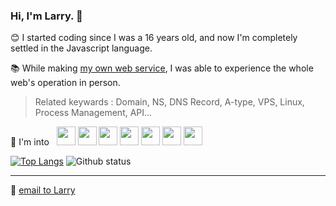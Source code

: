 ### Hi, I'm Larry. 👋

😊 I started coding since I was a 16 years old, and now I'm completely settled in the Javascript language.

📚 While making [my own web service](https://mo-gak-ko.xyz), I was able to experience the whole web's operation in person.
> Related keywards : Domain, NS, DNS Record, A-type, VPS, Linux, Process Management, API...

🧡 I'm into &nbsp;
<img width="30" src="https://user-images.githubusercontent.com/46839654/89102723-d8e66b00-d446-11ea-9d23-66a6f88ac664.png" />
<img width="30" src="https://user-images.githubusercontent.com/46839654/89102726-dbe15b80-d446-11ea-84f3-419f46217e2e.png" />
<img width="30" src="https://user-images.githubusercontent.com/46839654/89102762-2c58b900-d447-11ea-9e0c-184e20a1ecd4.png" />
<img width="30" src="https://user-images.githubusercontent.com/46839654/89102725-db48c500-d446-11ea-9767-d97a0ac6d825.png" />
<img width="30" src="https://user-images.githubusercontent.com/46839654/89102727-dc79f200-d446-11ea-9d2c-c8fab59a7c96.png" />
<img width="30" src="https://user-images.githubusercontent.com/46839654/89102722-d84dd480-d446-11ea-8e9a-abd2851b6dbd.png" />
<img width="30" src="https://user-images.githubusercontent.com/46839654/89102721-d7b53e00-d446-11ea-9c2c-e317871c1a69.png" />  

[![Top Langs](https://github-readme-stats.vercel.app/api/top-langs/?username=Kunune&layout=compact)](https://github.com/anuraghazra/github-readme-stats)
![Github status](https://github-readme-stats.vercel.app/api?username=Kunune&show_icons=true&hide_border=true)

---
📧 [email to Larry](mailto:jhj46456@gmail.com)

<!--
**Kunune/kunune** is a ✨ _special_ ✨ repository because its `README.md` (this file) appears on your GitHub profile.

Here are some ideas to get you started:

- 🔭 I’m currently working on ...
- 🌱 I’m currently learning ...
- 👯 I’m looking to collaborate on ...
- 🤔 I’m looking for help with ...
- 💬 Ask me about ...
- 📫 How to reach me: ...
- 😄 Pronouns: ...
- ⚡ Fun fact: ...
-->
